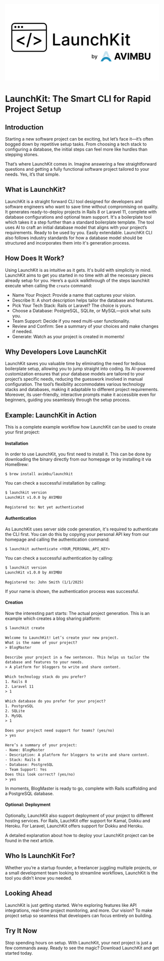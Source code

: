 ![launch_kit_header](header_white.png "launch_kit_header")

# LaunchKit: The Smart CLI for Rapid Project Setup

## Introduction

Starting a new software project can be exciting, but let’s face it—it’s often bogged down by repetitive setup tasks. From choosing a tech stack to configuring a database, the initial steps can feel more like hurdles than stepping stones.

That’s where LaunchKit comes in. Imagine answering a few straightforward questions and getting a fully functional software project tailored to your needs. Yes, it’s that simple.

## What is LaunchKit?

LaunchKit is a straight forward CLI tool designed for developers and software engineers who want to save time without compromising on quality. It generates ready-to-deploy projects in Rails 8 or Laravel 11, complete with database configurations and optional team support. It's a boilerplate tool which takes it a step further than a standard boilerplate template. The tool uses AI to craft an initial database model that aligns with your project’s requirements. Ready to be used by you. Easily extendable. LaunchKit CLI also follows industry standards for how a database model should be structured and incorporates them into it's generation process.

## How Does It Work?
Using LaunchKit is as intuitive as it gets. It's build with simplicity in mind. LaunchKit aims to get you started in no time with all the necessary pieces already setup for you. Here’s a quick walkthrough of the steps launchkit execute when calling the `create` command:

- Name Your Project: Provide a name that captures your vision.
- Describe It: A short description helps tailor the database and features.
- Pick Your Tech Stack: Rails or Laravel? The choice is yours.
- Choose a Database: PostgreSQL, SQLite, or MySQL—pick what suits you.
- Team Support: Decide if you need multi-user functionality.
- Review and Confirm: See a summary of your choices and make changes if needed.
- Generate: Watch as your project is created in moments!

## Why Developers Love LaunchKit

LaunchKit saves you valuable time by eliminating the need for tedious boilerplate setup, allowing you to jump straight into coding. Its AI-powered customization ensures that your database models are tailored to your project’s specific needs, reducing the guesswork involved in manual configuration. The tool’s flexibility accommodates various technology stacks and databases, making it adaptable to different project requirements. Moreover, its user-friendly, interactive prompts make it accessible even for beginners, guiding you seamlessly through the setup process.

## Example: LaunchKit in Action
This is a complete example workflow how LaunchKit can be used to create your first project:

#### Installation
In order to use LaunchKit, you first need to install it. This can be done by downloading the binary directly from our homepage or by installing it via HomeBrew: 

```(bash)
$ brew install avimbu/launchkit
```

You can check a successful installation by calling: 

```(bash)
$ launchkit version
LaunchKit v1.0.0 by AVIMBU

Registered to: Not yet authenticated
```

#### Authentication

As LaunchKit uses server side code generation, it's required to authenticate the CLI first. You can do this by copying your personal API key from our homepage and calling the authentication command: 

```(bash)
$ launchkit authenticate <YOUR_PERSONAL_API_KEY>
```

You can check a successful authentication by calling: 
```(bash)
$ launchkit version
LaunchKit v1.0.0 by AVIMBU

Registered to: John Smith (1/1/2025)
```

If your name is shown, the authentication process was successful.

#### Creation

Now the interesting part starts: The actual project generation. This is an example which creates a blog sharing platform: 

```(bash)
$ launchkit create

Welcome to LaunchKit! Let’s create your new project.
What is the name of your project?
> BlogMaster

Describe your project in a few sentences. This helps us tailor the database and features to your needs.
> A platform for bloggers to write and share content.

Which technology stack do you prefer?
1. Rails 8
2. Laravel 11
> 1

Which database do you prefer for your project?
1. PostgreSQL
2. SQLite
3. MySQL
> 1

Does your project need support for teams? (yes/no)
> yes

Here’s a summary of your project:
- Name: BlogMaster
- Description: A platform for bloggers to write and share content.
- Stack: Rails 8
- Database: PostgreSQL
- Team Support: Yes
Does this look correct? (yes/no)
> yes
```

In moments, BlogMaster is ready to go, complete with Rails scaffolding and a PostgreSQL database.

#### Optional: Deployment

Optionally, LaunchKit also support deployment of your project to different hosting services. For Rails, LauchKit offer support for Kamal, Dokku and Heroku. For Laravel, LaunchKit offers support for Dokku and Heroku.

A detailed explanation about how to deploy your LaunchKit project can be found in the next article.

## Who Is LaunchKit For?

Whether you’re a startup founder, a freelancer juggling multiple projects, or a small development team looking to streamline workflows, LaunchKit is the tool you didn’t know you needed.

## Looking Ahead

LaunchKit is just getting started. We’re exploring features like API integrations, real-time project monitoring, and more. Our vision? To make project setup so seamless that developers can focus entirely on building.

## Try It Now

Stop spending hours on setup. With LaunchKit, your next project is just a few commands away. Ready to see the magic? Download LaunchKit and get started today.

